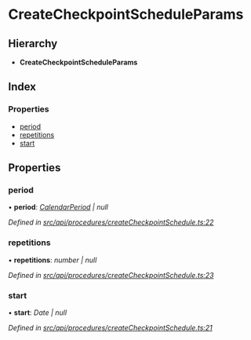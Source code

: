 # CreateCheckpointScheduleParams

## Hierarchy

* **CreateCheckpointScheduleParams**

## Index

### Properties

* [period](createcheckpointscheduleparams.md#period)
* [repetitions](createcheckpointscheduleparams.md#repetitions)
* [start](createcheckpointscheduleparams.md#start)

## Properties

### period

• **period**: [_CalendarPeriod_](calendarperiod.md) _\| null_

_Defined in_ [_src/api/procedures/createCheckpointSchedule.ts:22_](https://github.com/PolymathNetwork/polymesh-sdk/blob/bf2b7a12/src/api/procedures/createCheckpointSchedule.ts#L22)

### repetitions

• **repetitions**: _number \| null_

_Defined in_ [_src/api/procedures/createCheckpointSchedule.ts:23_](https://github.com/PolymathNetwork/polymesh-sdk/blob/bf2b7a12/src/api/procedures/createCheckpointSchedule.ts#L23)

### start

• **start**: _Date \| null_

_Defined in_ [_src/api/procedures/createCheckpointSchedule.ts:21_](https://github.com/PolymathNetwork/polymesh-sdk/blob/bf2b7a12/src/api/procedures/createCheckpointSchedule.ts#L21)

